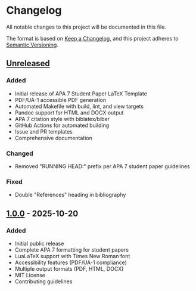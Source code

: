 # Changelog

All notable changes to this project will be documented in this file.

The format is based on [Keep a Changelog](https://keepachangelog.com/en/1.0.0/),
and this project adheres to [Semantic Versioning](https://semver.org/spec/v2.0.0.html).

## [Unreleased]

### Added
- Initial release of APA 7 Student Paper LaTeX Template
- PDF/UA-1 accessible PDF generation
- Automated Makefile with build, lint, and view targets
- Pandoc support for HTML and DOCX output
- APA 7 citation style with biblatex/biber
- GitHub Actions for automated building
- Issue and PR templates
- Comprehensive documentation

### Changed
- Removed "RUNNING HEAD:" prefix per APA 7 student paper guidelines

### Fixed
- Double "References" heading in bibliography

## [1.0.0] - 2025-10-20

### Added
- Initial public release
- Complete APA 7 formatting for student papers
- LuaLaTeX support with Times New Roman font
- Accessibility features (PDF/UA-1 compliance)
- Multiple output formats (PDF, HTML, DOCX)
- MIT License
- Contributing guidelines

[Unreleased]: https://github.com/lanie-carmelo/apa-7-student-paper-template/compare/v1.0.0...HEAD
[1.0.0]: https://github.com/lanie-carmelo/apa-7-student-paper-template/releases/tag/v1.0.0
